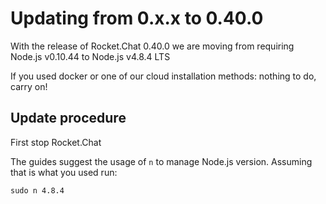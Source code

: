 # Updating from 0.x.x to 0.40.0

With the release of Rocket.Chat 0.40.0 we are moving from requiring Node.js v0.10.44 to Node.js v4.8.4 LTS

If you used docker or one of our cloud installation methods: nothing to do, carry on!

## Update procedure

First stop Rocket.Chat

The guides suggest the usage of `n` to manage Node.js version. Assuming that is what you used run:

```
sudo n 4.8.4
```

